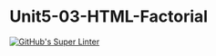# Unit5-03-HTML-Factorial
[![GitHub's Super Linter](https://github.com/ICS20-Programming-EverettB/Unit5-03-HTML-Factorial/workflows/GitHub's%20Super%20Linter/badge.svg)](https://github.com/ICS20-Programming-EverettB/Unit5-03-HTML-Factorial/actions)